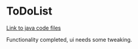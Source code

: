 # ToDoList
[Link to java code files](https://github.com/SiddharthChakraborty1/ToDoList/tree/master/app/src/main/java/com/example/todolist)

Functionality completed, ui needs some tweaking.
